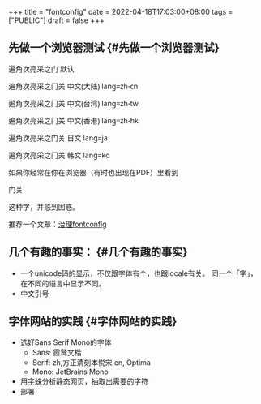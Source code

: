+++
title = "fontconfig"
date = 2022-04-18T17:03:00+08:00
tags = ["PUBLIC"]
draft = false
+++

## 先做一个浏览器测试 {#先做一个浏览器测试}

<div style="font-family:sans">

<p>遍角次亮采之门 默认</p>

<p lang="zh-cn">遍角次亮采之门关 中文(大陆) lang=zh-cn</p>

<p lang="zh-tw">遍角次亮采之门关 中文(台湾) lang=zh-tw</p>

<p lang="zh-hk">遍角次亮采之门关 中文(香港) lang=zh-hk</p>

<p lang="ja">遍角次亮采之门关 日文 lang=ja</p>

<p lang="ko">遍角次亮采之门关 韩文 lang=ko</p>

</div>

如果你经常在你在浏览器（有时也出现在PDF）里看到

<p style="font-family:sans" lang="ja">门关</p>

这种字，并感到困惑。

推荐一个文章：[治理fontconfig](</ox-hugo/catcat.cc-用 fontconfig 治理 Linux 中的字体.pdf>)


## 几个有趣的事实： {#几个有趣的事实}

-   一个unicode码的显示，不仅跟字体有个，也跟locale有关。
    同一个「字」，在不同的语言中显示不同。
-   中文引号


## 字体网站的实践 {#字体网站的实践}

-   选好Sans Serif Mono的字体
    -   Sans: 霞鹜文楷
    -   Serif: zh,方正清刻本悦宋 en, Optima
    -   Mono: JetBrains Mono
-   用[字蛛](https://github.com/aui/font-spider)分析静态网页，抽取出需要的字符
-   部署
